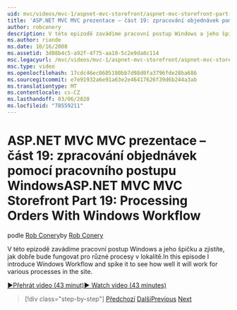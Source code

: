 ```yaml
---
uid: mvc/videos/mvc-1/aspnet-mvc-storefront/aspnet-mvc-storefront-part-19-processing-orders-with-windows-workflow
title: 'ASP.NET MVC MVC prezentace – část 19: zpracování objednávek pomocí pracovního postupu Windows | Microsoft Docs'
author: robconery
description: V této epizodě zavádíme pracovní postup Windows a jeho špičku a zjistíte, jak dobře bude fungovat pro různé procesy v lokalitě.
ms.author: riande
ms.date: 10/16/2008
ms.assetid: 3d08b4c5-a92f-4f75-aa10-5c2e9da8c114
msc.legacyurl: /mvc/videos/mvc-1/aspnet-mvc-storefront/aspnet-mvc-storefront-part-19-processing-orders-with-windows-workflow
msc.type: video
ms.openlocfilehash: 17cdc46ec0605180bb7d98d0fa3796fde28ba686
ms.sourcegitcommit: e7e91932a6e91a63e2e46417626f39d6b244a3ab
ms.translationtype: MT
ms.contentlocale: cs-CZ
ms.lasthandoff: 03/06/2020
ms.locfileid: "78559211"
---
```

# <a name="aspnet-mvc-mvc-storefront-part-19-processing-orders-with-windows-workflow"></a><span data-ttu-id="943ae-103">ASP.NET MVC MVC prezentace – část 19: zpracování objednávek pomocí pracovního postupu Windows</span><span class="sxs-lookup"><span data-stu-id="943ae-103">ASP.NET MVC MVC Storefront Part 19: Processing Orders With Windows Workflow</span></span>

<span data-ttu-id="943ae-104">podle [Rob Conery](https://github.com/robconery)</span><span class="sxs-lookup"><span data-stu-id="943ae-104">by [Rob Conery](https://github.com/robconery)</span></span>

<span data-ttu-id="943ae-105">V této epizodě zavádíme pracovní postup Windows a jeho špičku a zjistíte, jak dobře bude fungovat pro různé procesy v lokalitě.</span><span class="sxs-lookup"><span data-stu-id="943ae-105">In this episode I introduce Windows Workflow and spike it to see how well it will work for various processes in the site.</span></span>

[<span data-ttu-id="943ae-106">&#9654;Přehrát video (43 minut)</span><span class="sxs-lookup"><span data-stu-id="943ae-106">&#9654; Watch video (43 minutes)</span></span>](https://channel9.msdn.com/Blogs/ASP-NET-Site-Videos/aspnet-mvc-mvc-storefront-part-19-processing-orders-with-windows-workflow)

> [!div class="step-by-step"]
> <span data-ttu-id="943ae-107">[Předchozí](aspnet-mvc-storefront-part-18-creating-an-experience.md)
> [Další](aspnet-mvc-storefront-part-19a-windows-workflow-followup.md)</span><span class="sxs-lookup"><span data-stu-id="943ae-107">[Previous](aspnet-mvc-storefront-part-18-creating-an-experience.md)
[Next](aspnet-mvc-storefront-part-19a-windows-workflow-followup.md)</span></span>
